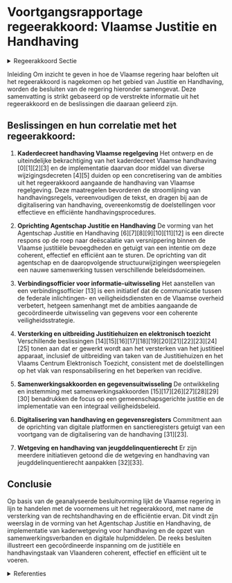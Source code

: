 # Voortgangsrapportage regeerakkoord: Vlaamse Justitie en Handhaving

<details>
        <summary>Regeerakkoord Sectie </summary>
        <p>3.1.1 Een veilig en welvarend Vlaanderen De rode draad doorheen dit regeerakkoord is dat Vlaanderen een deelstaat is met rechten én plichten. We dragen de rechtsstaat hoog in het vaandel. De regels ervan garanderen de vrijheid van elk van ons. Door de regels te handhaven beschermt de overheid al haar burgers. Wij verwachten dan ook dat iedereen zich aan de regels houdt. Als dit niet gebeurt, moet de overheid tussenkomen. Een onderscheidend kenmerk van een overheid die veel belang hecht aan goed bestuur , is een overheid die van slagkrachtig optreden een kerntaak maakt. Dit vertaalt zich in enerzijds duidelijke wetgeving die toepasbaar en afdwingbaar is en anderzijds in een effectieve en efficiënte handhaving. Bij inbreuken op Vlaamse regelgeving moeten bestuurlijke handhaving en strafrechtelijk beleid dan ook veel meer dan vandaag aanvullend aan elkaar worden ingezet, zodat iedere inbreuk een aangepaste reactie krijgt. Vlaanderen heeft tal van bevoegdheden inzake justitie, handhaving en bestuursrechtspraak. We bundelen deze bevoegdheden en kiezen ervoor deze coherent, effectief en efficiënt te gebruiken. We werken binnen de Vlaamse bevoegdheden mee aan een gemeenschapsgerichte justitie die vertrekt van een snelle, kordate en consequente opvolging van diegenen die de regels overtreden. We focussen daarbij op responsabilisering en het beperken van recidive. We doen dat door een nauwere opvolging en door het aanbieden van aangepaste mogelijkheden tot re-integratie. De Vlaamse minister bevoegd voor Justitie en Handhaving waakt over de samenhang van de Vlaamse justitiële bevoegdheden met de bestuur-lijke handhaving. Hij heeft bijgevolg de coördine-rende rol m.b.t. de stroomlijning van de bestuurlijke handhavingsprocedures en het handhavingsbeleid. Ook de Vlaamse bestuursrechtscolleges, die administratief ressorteren onder de Dienst voor de Bestuursrechtcolleges (DBRC), vormen een belangrijke hoeksteen van onze Vlaamse rechts-staat. De Vlaamse minister bevoegd voor Justitie en Handhaving zorgt ervoor dat de organisatie van en de procedures voor deze bestuursrechts-colleges verder worden geprofessionaliseerd. De Vlaamse bevoegdheden inzake Justitie en Handhaving zitten vandaag versnipperd. Dit bemoeilijkt de geïntegreerde aanpak van mis -drijven en inbreuken. We maken een einde aan deze versnippering. Het justitiebeleid wordt een aparte Vlaamse bevoegdheid met minstens de volgende aspecten: het jeugddelinquentierecht, de coördinatie van hulp- en dienstverlening aan gedetineerden en geïnterneerden, de justitiehuizen, en het Vlaams Centrum Elektronisch Toezicht (VCET), de juridische eerstelijnsbijstand, de opvolging en rapportering van mensen-rechtenverdragen, het positief injunctierecht, de coördinatie van het strafrechtelijk en veiligheidsbeleid binnen de Vlaamse bevoegdheden, de coördinatie van de Vlaamse bijdrage aan de (totstandkoming van de) nieuwe Kadernota Integrale Veiligheid en de opvolging ervan, alsook de eventuele bijdrage aan federale actieplannen en de opvolging daarvan, de bestuurlijke bestrijding van georgani-seerde en ondermijnende criminaliteit, de implementatie van het Kaderdecreet Bestuurlijke Handhaving en een stroomlij-ning van de handhaving, de ondersteuning van lokale besturen bij de handhaving van Vlaamse decreten, de gecoördineerde uitwisseling van gege-vens met federale inlichtingen- en veilig-heidsdiensten, het optimaliseren van de Dienst Vlaamse Bestuursrechtscolleges, en het verbeteren van de Vlaamse bestuurs-rechtspraakregels. Hiermee brengen we onder meer de bevoegdheden die door de zesde staatshervorming overgedragen werden, samen. Om de Vlaamse bevoegdheden inzake justitie en handhaving coherent aan te sturen is een nauwe samen werking met de verschillende betrokken vak ministers noodzakelijk. </p>
        </details> 

Inleiding
Om inzicht te geven in hoe de Vlaamse regering haar beloften uit het regeerakkoord is nagekomen op het gebied van Justitie en Handhaving, worden de besluiten van de regering hieronder samengevat. Deze samenvatting is strikt gebaseerd op de verstrekte informatie uit het regeerakkoord en de beslissingen die daaraan gelieerd zijn.

## Beslissingen en hun correlatie met het regeerakkoord:

1. **Kaderdecreet handhaving Vlaamse regelgeving**
   Het ontwerp en de uiteindelijke bekrachtiging van het kaderdecreet Vlaamse handhaving \[0\]\[1\]\[2\]\[3\] en de implementatie daarvan door middel van diverse wijzigingsdecreten \[4\]\[5\] duiden op een concretisering van de ambities uit het regeerakkoord aangaande de handhaving van Vlaamse regelgeving. Deze maatregelen bevorderen de stroomlijning van handhavingsregels, vereenvoudigen de tekst, en dragen bij aan de digitalisering van handhaving, overeenkomstig de doelstellingen voor effectieve en efficiënte handhavingsprocedures.

2. **Oprichting Agentschap Justitie en Handhaving**
   De vorming van het Agentschap Justitie en Handhaving \[6\]\[7\]\[8\]\[9\]\[10\]\[11\]\[12\] is een directe respons op de roep naar deëscalatie van versnippering binnen de Vlaamse justitiële bevoegdheden en getuigt van een intentie om deze coherent, effectief en efficiënt aan te sturen. De oprichting van dit agentschap en de daaropvolgende structuurwijzigingen weerspiegelen een nauwe samenwerking tussen verschillende beleidsdomeinen.

3. **Verbindingsofficier voor informatie-uitwisseling**
   Het aanstellen van een verbindingsofficier \[13\] is een initiatief dat de communicatie tussen de federale inlichtingen- en veiligheidsdiensten en de Vlaamse overheid verbetert, hetgeen samenhangt met de ambities aangaande de gecoördineerde uitwisseling van gegevens voor een coherente veiligheidsstrategie.

4. **Versterking en uitbreiding Justitiehuizen en elektronisch toezicht**
   Verschillende beslissingen \[14\]\[15\]\[16\]\[17\]\[18\]\[19\]\[20\]\[21\]\[22\]\[23\]\[24\]\[25\] tonen aan dat er gewerkt wordt aan het versterken van het justitieel apparaat, inclusief de uitbreiding van taken van de Justitiehuizen en het Vlaams Centrum Elektronisch Toezicht, consistent met de doelstellingen op het vlak van responsabilisering en het beperken van recidive.

5. **Samenwerkingsakkoorden en gegevensuitwisseling**
   De ontwikkeling en instemming met samenwerkingsakkoorden \[15\]\[17\]\[26\]\[27\]\[28\]\[29\]\[30\] benadrukken de focus op een gemeenschapsgerichte justitie en de implementatie van een integraal veiligheidsbeleid.

6. **Digitalisering van handhaving en gegevensregisters**
   Commitment aan de oprichting van digitale platformen en sanctieregisters getuigt van een voortgang van de digitalisering van de handhaving \[31\]\[23\].

7. **Wetgeving en handhaving van jeugddelinquentierecht**
   Er zijn meerdere initiatieven getoond die de wetgeving en handhaving van jeugddelinquentierecht aanpakken \[32\]\[33\].

## Conclusie
Op basis van de geanalyseerde besluitvorming lijkt de Vlaamse regering in lijn te handelen met de voornemens uit het regeerakkoord, met name de versterking van de rechtshandhaving en de efficiëntie ervan. Dit vindt zijn weerslag in de vorming van het Agentschap Justitie en Handhaving, de implementatie van kaderwetgeving voor handhaving en de opzet van samenwerkingsverbanden en digitale hulpmiddelen. De reeks besluiten illustreert een gecoördineerde inspanning om de justitiële en handhavingstaak van Vlaanderen coherent, effectief en efficiënt uit te voeren.

<details>
        <summary> Referenties</summary>
        **[\[0\]](http://themis.vlaanderen.be/id/nieuwsbericht/646DD7698E8235823F6B832B)** : **(2023-05-26)** Kaderdecreet handhaving Vlaamse regelgeving Ontwerp van kaderdecreet over de handhaving van Vlaamse regelgeving  Na advies van de Raad van State hecht de Vlaamse Regering haar definitieve goedkeuring ... 

**[\[1\]](http://themis.vlaanderen.be/id/nieuwsbrief-info/62CD639E8E6C4430A889886C)** : **(2022-07-15)** Kaderdecreet handhaving Vlaamse regelgeving Voorontwerp van kaderdecreet over de handhaving van Vlaamse regelgeving  De Vlaamse Regering hecht haar  principiële goedkeuring aan het voorontwerp van kad... 

**[\[2\]](http://themis.vlaanderen.be/id/nieuwsbrief-info/637C916434B8770AF8FDF22A)** : **(2022-11-25)** Kaderdecreet handhaving Vlaamse regelgeving Voorontwerp van kaderdecreet over de handhaving van Vlaamse regelgeving  Na advies van de SERV, de Minaraad, de SARO, de MORA, de SAR WVG, de SALV, de VLOR,... 

**[\[3\]](http://themis.vlaanderen.be/id/nieuwsbericht/64AFEC530592342F299DBC7B)** : **(2023-07-14)** Kaderdecreet handhaving Vlaamse regelgeving Bekrachtiging en afkondiging van het kaderdecreet over de handhaving van Vlaamse regelgeving, aangenomen door het Vlaams Parlement op 12 juli 2023  De Vlaam... 

**[\[4\]](http://themis.vlaanderen.be/id/nieuwsbericht/646CCB7B8E8235823F6B829B)** : **(2023-05-26)** Implementatie Kaderdecreet Vlaamse Handhaving: wijziging diverse decreten Voorontwerp van decreet tot wijziging van diverse decreten, wat betreft de implementatie van het kaderdecreet Vlaamse Handhavi... 

**[\[5\]](http://themis.vlaanderen.be/id/nieuwsbericht/64118AEE3335D329E25ECD6B)** : **(2023-03-17)** Implementatie Kaderdecreet Vlaamse Handhaving: wijziging diverse decreten Voorontwerp van decreet tot wijziging van diverse decreten, wat betreft de implementatie van het kaderdecreet Vlaamse Handhavi... 

**[\[6\]](http://themis.vlaanderen.be/id/nieuwsbrief-info/60ED40E9364ED90008001387)** : **(2021-07-16)** Oprichting Agentschap Justitie en Handhaving Voorontwerp van besluit van de Vlaamse Regering tot oprichting van het intern verzelfstandigd agentschap Agentschap Justitie en Handhaving  De Vlaamse Rege... 

**[\[7\]](http://themis.vlaanderen.be/id/nieuwsbrief-info/612F6F86364ED90008000284)** : **(2021-09-03)** Oprichting Agentschap Justitie en Handhaving Ontwerpbesluit van de Vlaamse Regering tot oprichting van het intern verzelfstandigd agentschap “Agentschap Justitie en Handhaving”  Na advies van de Raad ... 

**[\[8\]](http://themis.vlaanderen.be/id/nieuwsbrief-info/61DED79A364ED900080009B2)** : **(2022-01-14)** Oprichting Agentschap Justitie en Handhaving: wijzigingsdecreet Ontwerpdecreet tot wijziging van diverse decreten naar aanleiding van de oprichting van het Agentschap Justitie en Handhaving  Na advies... 

**[\[9\]](http://themis.vlaanderen.be/id/nieuwsbrief-info/6193A365364ED9000800016A)** : **(2021-11-19)** Oprichting Agentschap Justitie en Handhaving: wijzigingsbesluiten Voorontwerp van besluit van de Vlaamse Regering tot wijziging van diverse besluiten naar aanleiding van de oprichting van het Agentsch... 

**[\[10\]](http://themis.vlaanderen.be/id/nieuwsbericht/65819605E2E2C9E5814C22B8)** : **(2023-12-22)** Optimalisering werkprocessen Vlaams Centrum Elektronisch Toezicht en justitiehuizen: wijzigingsdecreet Voorontwerp van decreet tot wijziging van het decreet van 26 april 2019 houdende de justitiehuize... 

**[\[11\]](http://themis.vlaanderen.be/id/resource/a227a770-4928-11ec-94bb-99a9d1e168fe)** : **(2020-07-03)** Handhaving scheepvaartregelgeving: standpuntbepaling Voorontwerp van koninklijk besluit inzake de handhaving van scheepvaartregelgeving Betrokkenheid van de Vlaamse Regering Standpuntbepaling  De Vlaa... 

**[\[12\]](http://themis.vlaanderen.be/id/nieuwsbrief-info/622A03EF6BB7B593CFC184DC)** : **(2022-03-11)** Oprichting Agentschap Justitie en Handhaving: wijzigingsbesluiten Bekrachtiging en afkondiging van het decreet tot wijziging van diverse decreten naar aanleiding van de oprichting van het Agentschap J... 

**[\[13\]](http://themis.vlaanderen.be/id/resource/9f4d4c60-492a-11ec-94bb-99a9d1e168fe)** : **(2020-02-21)** Aanstellen van een verbindingsofficier met veiligheidsmachtiging   Om de informatiepositie van de Vlaamse overheid te versterken, wijst  de Vlaamse Regering een verbindingsofficier  van de geïntegreer... 

**[\[14\]](http://themis.vlaanderen.be/id/nieuwsbericht/65819721E2E2C9E5814C22C3)** : **(2023-12-22)** Personeelsplan Agentschap Justitie en Handhaving   De Vlaamse Regering keurt het personeelsplan goed van het Agentschap Justitie en Handhaving. Het personeelsplan zorgt voor de versterking van het Vla... 

**[\[15\]](http://themis.vlaanderen.be/id/nieuwsbericht/64AE6A5B0592342F299DBA00)** : **(2023-07-14)** Samenwerkingsakkoord hulp- en dienstverlening aan gedetineerden A. Ontwerp van samenwerkingsakkoord tussen de Federale Staat en de Vlaamse Gemeenschap en het Vlaamse Gewest inzake de hulp- en dienstve... 

**[\[16\]](http://themis.vlaanderen.be/id/nieuwsbrief-info/6231B21A6BB7B593CFC189D9)** : **(2022-03-18)** Uitvoering bepalingen decreet justitiehuizen en juridische eerstelijnsbijstand Ontwerpbesluit van de Vlaamse Regering tot uitvoering van bepalingen over de justitiehuizen van het decreet van 26 april ... 

**[\[17\]](http://themis.vlaanderen.be/id/nieuwsbericht/641185783335D329E25ECD65)** : **(2023-03-17)** Samenwerkingsakkoord uitwisseling gegevens tussen Openbaar Ministerie en een Vlaamse bestuurlijke beboetingsinstantie Ontwerp van samenwerkingsakkoord tussen de Federale Staat, de Vlaamse Gemeenschap ... 

**[\[18\]](http://themis.vlaanderen.be/id/resource/55bc3540-4928-11ec-94bb-99a9d1e168fe)** : **(2020-07-10)** Personeelsplan van het Departement Welzijn, Volksgezondheid en Gezin – luik justitie   De Vlaamse Regering hecht haar goedkeuring aan het  personeelsplan van het Departement Welzijn, Volksgezondheid e... 

**[\[19\]](http://themis.vlaanderen.be/id/nieuwsbrief-info/61F3A5ECD5F0FAFA87AFA628)** : **(2022-01-28)** Personeelsplan voor het Agentschap Justitie en Handhaving   ​De Vlaamse Regering  keurt het personeelsplan goed voor de start van het agentschap Justitie en Handhaving 2022.  Het personeelsplan geeft ... 

**[\[20\]](http://themis.vlaanderen.be/id/resource/d78204d0-4926-11ec-94bb-99a9d1e168fe)** : **(2020-11-13)** Vlaams strategisch plan hulp- en dienstverlening aan gedetineerden en geïnterneerden 2020-2025   De Vlaamse Regering hecht haar principiële goedkeuring aan het ontwerp van Vlaams strategisch plan 'hul... 

**[\[21\]](http://themis.vlaanderen.be/id/nieuwsbrief-info/61B896A2364ED9000900158E)** : **(2021-12-17)** Personeelsoverdracht Departement Welzijn, Volksgezondheid en Gezin en van het Agentschap Onroerend Erfgoed aan het Agentschap Justitie en Handhaving Ontwerpbesluit van de Vlaamse Regering tot overdrac... 

**[\[22\]](http://themis.vlaanderen.be/id/nieuwsbrief-info/612F718E364ED90008000286)** : **(2021-09-03)** Juridische eerstelijnsbijstand: praktische uitwerking Voorontwerp van besluit van de Vlaamse Regering over de juridische eerstelijnsbijstand  Sinds 1 juli 2014 is Vlaanderen inhoudelijk bevoegd voor d... 

**[\[23\]](http://themis.vlaanderen.be/id/nieuwsbericht/64AE5BD30592342F299DB9DD)** : **(2023-07-14)** Aansluitingen Handhavingsplatform Voorontwerp van besluit van de Vlaamse Regering over de digitalisering van de handhaving van diverse Vlaamse regelgeving  Het kaderdecreet Vlaamse Handhaving voorziet... 

**[\[24\]](http://themis.vlaanderen.be/id/resource/2d621e80-4927-11ec-94bb-99a9d1e168fe)** : **(2020-10-09)** Regiovorming met intergemeentelijke en bovenlokale samenwerking   Zoals beschreven in het regeerakkoord wil de Vlaamse Regering inzetten op regiovorming die van onderuit wordt opgebouwd en wordt gedra... 

**[\[25\]](http://themis.vlaanderen.be/id/nieuwsbrief-info/60ED7DC7364ED9000800147F)** : **(2021-07-16)** Goedkeuring functiebeschrijving en aanvraag tot weging functie administrateur- generaal bij het Agentschap Justitie en Handhaving   Een nieuw Agentschap Justitie en Handhaving wordt opgericht binnen h... 

**[\[26\]](http://themis.vlaanderen.be/id/nieuwsbericht/64A3DEC02D77B42474D4F6EE)** : **(2023-07-07)** Voorontwerp instemmingsdecreet samenwerkingsakkoord slachtofferzorg A. Ontwerp van samenwerkingsakkoord tussen de Federale Staat en de Vlaamse Gemeenschap inzake slachtofferzorg B. Voorontwerp van ins... 

**[\[27\]](http://themis.vlaanderen.be/id/nieuwsbericht/641AD24C3335D329E25ED740)** : **(2023-03-24)** Samenwerkingsakkoord hulp- en dienstverlening aan gedetineerden: voorontwerp van instemmingsdecreet A. Ontwerp van samenwerkingsakkoord tussen de Federale Staat en de Vlaamse Gemeenschap en het Vlaams... 

**[\[28\]](http://themis.vlaanderen.be/id/nieuwsbericht/64107B9E3335D329E25ECCD8)** : **(2023-03-17)** Instemmingsdecreet samenwerkingsakkoord slachtofferzorg A. Ontwerp van samenwerkingsakkoord tussen de Federale Staat en de Vlaamse Gemeenschap inzake slachtofferzorg B. Voorontwerp van instemmingsdecr... 

**[\[29\]](http://themis.vlaanderen.be/id/nieuwsbrief-info/6231F8526BB7B593CFC189E5)** : **(2022-03-18)** Samenwerkingsakkoord hulp- en dienstverlening aan gedetineerden: voorontwerp van instemmingsdecreet A. Ontwerp van samenwerkingsakkoord tussen de Federale Staat en de Vlaamse Gemeenschap en het Vlaams... 

**[\[30\]](http://themis.vlaanderen.be/id/nieuwsbericht/64AE54600592342F299DB9AD)** : **(2023-07-14)** Nota aan het Overlegcomité: 'De goedkeuring van het samenwerkingsakkoord tussen de Federale Staat, de Vlaamse Gemeenschap en het Vlaamse Gewest over de hulp- en dienstverlening aan gedetineerden'   Op... 

**[\[31\]](http://themis.vlaanderen.be/id/nieuwsbrief-info/60C89B36364ED900080003DD)** : **(2021-06-18)** Plan Vlaamse Veerkracht: Vlaams bestuurlijk sanctieregister Vlaams bestuurlijk sanctieregister  Het belang van de bestuurlijke handhaving, via bestuurlijke beboeting en bestuurlijke maatregelen, neemt... 

**[\[32\]](http://themis.vlaanderen.be/id/nieuwsbericht/63CFCBB917E4B551F4BD0FF0)** : **(2023-01-27)** Voorontwerp van decreet over het jeugd- en kinderrechtenbeleid en de ondersteuning van het jeugdwerk Voorontwerp van decreet over het jeugd- en kinderrechtenbeleid en de ondersteuning van het jeugdwer... 

**[\[33\]](http://themis.vlaanderen.be/id/nieuwsbrief-info/639C1875C2B90D4571CF908E)** : **(2022-12-16)** Plan Vlaamse Veerkracht: verlenging termijn subsidiebesluiten relanceprojecten justitie in kader van uitvoering werkstraffen Subsidie uitvoering werkstraffen A. Drie ontwerpbesluiten betreffende de to... 
        </details> 

